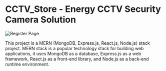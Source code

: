 # CCTV_Store - Energy CCTV Security Camera Solution
![Register Page](https://github.com/user-attachments/assets/48abaa85-34eb-4409-8b34-0a1542bd739d)

This project is a MERN (MongoDB, Express.js, React.js, Node.js) stack project. MERN stack is a popular technology stack for building web applications, it uses MongoDB as a database, Express.js as a web framework, React.js as a front-end library, and Node.js as a back-end runtime environment.
